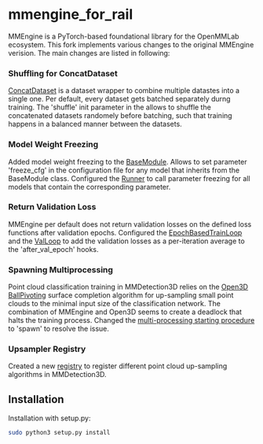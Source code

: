 # mmengine_for_rail

MMEngine is a PyTorch-based foundational library for the OpenMMLab ecosystem. This fork implements various changes to the original MMEngine verision. The main changes are listed in following:

### Shuffling for ConcatDataset
[ConcatDataset](mmengine/dataset/dataset_wrapper.py) is a dataset wrapper to combine multiple datastes into a single one. Per default, every dataset gets batched separately durng training. The 'shuffle' init parameter in the allows to shuffle the concatenated datasets randomely before batching, such that training happens in a balanced manner between the datasets.

### Model Weight Freezing
Added model weight freezing to the [BaseModule](mmengine/model/base_module.py). Allows to set parameter 'freeze_cfg' in the configuration file for any model that inherits from the BaseModule class. Configured the [Runner](mmengine/runner/runner.py) to call parameter freezing for all models that contain the corresponding parameter.

### Return Validation Loss
MMEngine per default does not return validation losses on the defined loss functions after validation epochs. Configured the [EpochBasedTrainLoop](mmengine/runner/loops.py) and the [ValLoop](mmengine/runner/loops.py) to add the validation losses as a per-iteration average to the 'after_val_epoch' hooks.

### Spawning Multiprocessing
Point cloud classification training in MMDetection3D relies on the [Open3D BallPivoting](https://www.open3d.org/) surface completion algorithm for up-sampling small point clouds to the minimal input size of the classification network. The combination of MMEngine and Open3D seems to create a deadlock that halts the training process. Changed the [multi-processing starting procedure](https://docs.python.org/3/library/multiprocessing.html) to 'spawn' to resolve the issue.

### Upsampler Registry
Created a new [registry](mmengine/registry/root.py) to register different point cloud up-sampling algorithms in MMDetection3D.

## Installation
Installation with setup.py:

```bash
sudo python3 setup.py install
```
